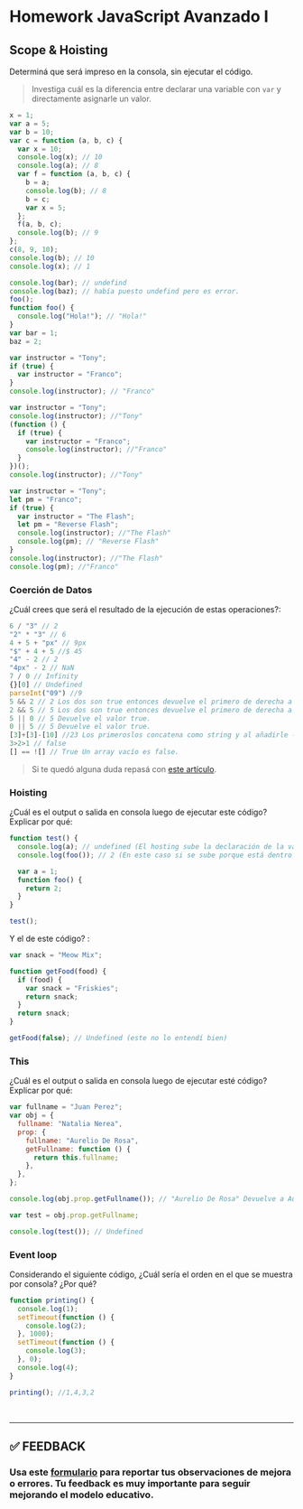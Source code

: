 # Homework JavaScript Avanzado I

## Scope & Hoisting

Determiná que será impreso en la consola, sin ejecutar el código.

> Investiga cuál es la diferencia entre declarar una variable con `var` y directamente asignarle un valor.

```javascript //aquí vemos scope
x = 1;
var a = 5;
var b = 10;
var c = function (a, b, c) {
  var x = 10;
  console.log(x); // 10
  console.log(a); // 8
  var f = function (a, b, c) {
    b = a;
    console.log(b); // 8
    b = c;
    var x = 5;
  };
  f(a, b, c);
  console.log(b); // 9
};
c(8, 9, 10);
console.log(b); // 10
console.log(x); // 1
```

```javascript //aquí vemos hoisting.
console.log(bar); // undefind
console.log(baz); // había puesto undefind pero es error.
foo();
function foo() {
  console.log("Hola!"); // "Hola!"
}
var bar = 1;
baz = 2;
```

```javascript
var instructor = "Tony";
if (true) {
  var instructor = "Franco";
}
console.log(instructor); // "Franco"
```

```javascript
var instructor = "Tony";
console.log(instructor); //"Tony"
(function () {
  if (true) {
    var instructor = "Franco";
    console.log(instructor); //"Franco"
  }
})();
console.log(instructor); //"Tony"
```

```javascript
var instructor = "Tony";
let pm = "Franco";
if (true) {
  var instructor = "The Flash";
  let pm = "Reverse Flash";
  console.log(instructor); //"The Flash"
  console.log(pm); // "Reverse Flash"
}
console.log(instructor); //"The Flash"
console.log(pm); //"Franco"
```

### Coerción de Datos

¿Cuál crees que será el resultado de la ejecución de estas operaciones?:

```javascript
6 / "3" // 2
"2" * "3" // 6
4 + 5 + "px" // 9px
"$" + 4 + 5 //$ 45
"4" - 2 // 2
"4px" - 2 // NaN
7 / 0 // Infinity
{}[0] // Undefined
parseInt("09") //9
5 && 2 // 2 Los dos son true entonces devuelve el primero de derecha a izquierda.
2 && 5 // 5 Los dos son true entonces devuelve el primero de derecha a izquierda.
5 || 0 // 5 Devuelve el valor true.
0 || 5 // 5 Devuelve el valor true.
[3]+[3]-[10] //23 Los primeroslos concatena como string y al añadirle -10 se resta.
3>2>1 // false
[] == ![] // True Un array vacío es false.
```

> Si te quedó alguna duda repasá con [este artículo](http://javascript.info/tutorial/object-conversion).

### Hoisting

¿Cuál es el output o salida en consola luego de ejecutar este código? Explicar por qué:

```javascript
function test() {
  console.log(a); // undefined (El hosting sube la declaración de la variable, pero no su valor. Es decir que el espacio en memoria está reservado, pero no tiene el valor 1 cuando se llama, por eso te devuelve undefined.)
  console.log(foo()); // 2 (En este caso si se sube porque está dentro de una función)

  var a = 1;
  function foo() {
    return 2;
  }
}

test();
```

Y el de este código? :

```javascript
var snack = "Meow Mix";

function getFood(food) {
  if (food) {
    var snack = "Friskies";
    return snack;
  }
  return snack;
}

getFood(false); // Undefined (este no lo entendí bien)
```

### This

¿Cuál es el output o salida en consola luego de ejecutar esté código? Explicar por qué:

```javascript
var fullname = "Juan Perez";
var obj = {
  fullname: "Natalia Nerea",
  prop: {
    fullname: "Aurelio De Rosa",
    getFullname: function () {
      return this.fullname;
    },
  },
};

console.log(obj.prop.getFullname()); // "Aurelio De Rosa" Devuelve a Aurelio porque entramos no solo al objeto sino a la propiedad y invocando su respectiva función.

var test = obj.prop.getFullname;

console.log(test()); // Undefined
```

### Event loop

Considerando el siguiente código, ¿Cuál sería el orden en el que se muestra por consola? ¿Por qué?

```javascript
function printing() {
  console.log(1);
  setTimeout(function () {
    console.log(2);
  }, 1000);
  setTimeout(function () {
    console.log(3);
  }, 0);
  console.log(4);
}

printing(); //1,4,3,2
```

</br >

---

## **✅ FEEDBACK**

### Usa este [**formulario**](https://docs.google.com/forms/d/e/1FAIpQLSe1MybH_Y-xcp1RP0jKPLndLdJYg8cwyHkSb9MwSrEjoxyzWg/viewform) para reportar tus observaciones de mejora o errores. Tu feedback es muy importante para seguir mejorando el modelo educativo.
